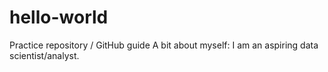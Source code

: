 # hello-world
Practice repository / GitHub guide
A bit about myself: I am an aspiring data scientist/analyst.
